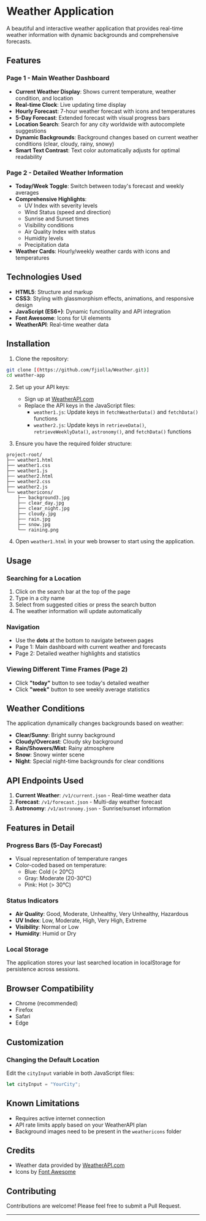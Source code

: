 # Weather Application

A beautiful and interactive weather application that provides real-time weather information with dynamic backgrounds and comprehensive forecasts.

## Features

### Page 1 - Main Weather Dashboard
- **Current Weather Display**: Shows current temperature, weather condition, and location
- **Real-time Clock**: Live updating time display
- **Hourly Forecast**: 7-hour weather forecast with icons and temperatures
- **5-Day Forecast**: Extended forecast with visual progress bars
- **Location Search**: Search for any city worldwide with autocomplete suggestions
- **Dynamic Backgrounds**: Background changes based on current weather conditions (clear, cloudy, rainy, snowy)
- **Smart Text Contrast**: Text color automatically adjusts for optimal readability

### Page 2 - Detailed Weather Information
- **Today/Week Toggle**: Switch between today's forecast and weekly averages
- **Comprehensive Highlights**:
  - UV Index with severity levels
  - Wind Status (speed and direction)
  - Sunrise and Sunset times
  - Visibility conditions
  - Air Quality Index with status
  - Humidity levels
  - Precipitation data
- **Weather Cards**: Hourly/weekly weather cards with icons and temperatures

## Technologies Used

- **HTML5**: Structure and markup
- **CSS3**: Styling with glassmorphism effects, animations, and responsive design
- **JavaScript (ES6+)**: Dynamic functionality and API integration
- **Font Awesome**: Icons for UI elements
- **WeatherAPI**: Real-time weather data

## Installation

1. Clone the repository:
```bash
git clone [(https://github.com/fjiolla/Weather.git)]
cd weather-app
```

2. Set up your API keys:
   - Sign up at [WeatherAPI.com](https://www.weatherapi.com/)
   - Replace the API keys in the JavaScript files:
     - `weather1.js`: Update keys in `fetchWeatherData()` and `fetchData()` functions
     - `weather2.js`: Update keys in `retrieveData()`, `retrieveWeeklyData()`, `astronomy()`, and `fetchData()` functions

3. Ensure you have the required folder structure:
```
project-root/
├── weather1.html
├── weather1.css
├── weather1.js
├── weather2.html
├── weather2.css
├── weather2.js
└── weathericons/
    ├── background3.jpg
    ├── clear_day.jpg
    ├── clear_night.jpg
    ├── cloudy.jpg
    ├── rain.jpg
    ├── snow.jpg
    └── raining.png
```

4. Open `weather1.html` in your web browser to start using the application.

## Usage

### Searching for a Location
1. Click on the search bar at the top of the page
2. Type in a city name
3. Select from suggested cities or press the search button
4. The weather information will update automatically

### Navigation
- Use the **dots** at the bottom to navigate between pages
- Page 1: Main dashboard with current weather and forecasts
- Page 2: Detailed weather highlights and statistics

### Viewing Different Time Frames (Page 2)
- Click **"today"** button to see today's detailed weather
- Click **"week"** button to see weekly average statistics

## Weather Conditions

The application dynamically changes backgrounds based on weather:
- **Clear/Sunny**: Bright sunny background
- **Cloudy/Overcast**: Cloudy sky background
- **Rain/Showers/Mist**: Rainy atmosphere
- **Snow**: Snowy winter scene
- **Night**: Special night-time backgrounds for clear conditions

## API Endpoints Used

1. **Current Weather**: `/v1/current.json` - Real-time weather data
2. **Forecast**: `/v1/forecast.json` - Multi-day weather forecast
3. **Astronomy**: `/v1/astronomy.json` - Sunrise/sunset information

## Features in Detail

### Progress Bars (5-Day Forecast)
- Visual representation of temperature ranges
- Color-coded based on temperature:
  - Blue: Cold (< 20°C)
  - Gray: Moderate (20-30°C)
  - Pink: Hot (> 30°C)

### Status Indicators
- **Air Quality**: Good, Moderate, Unhealthy, Very Unhealthy, Hazardous
- **UV Index**: Low, Moderate, High, Very High, Extreme
- **Visibility**: Normal or Low
- **Humidity**: Humid or Dry

### Local Storage
The application stores your last searched location in localStorage for persistence across sessions.

## Browser Compatibility

- Chrome (recommended)
- Firefox
- Safari
- Edge

## Customization

### Changing the Default Location
Edit the `cityInput` variable in both JavaScript files:
```javascript
let cityInput = "YourCity";
```


## Known Limitations

- Requires active internet connection
- API rate limits apply based on your WeatherAPI plan
- Background images need to be present in the `weathericons` folder


## Credits

- Weather data provided by [WeatherAPI.com](https://www.weatherapi.com/)
- Icons by [Font Awesome](https://fontawesome.com/)

## Contributing

Contributions are welcome! Please feel free to submit a Pull Request.

---
